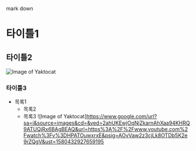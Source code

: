 mark down

# 타이틀1
## 타이틀2
![Image of Yaktocat](https://octodex.github.com/images/yaktocat.png)

### 타이틀3
* 목록1
  * 목록2
  * 목록3
![Image of Yaktocat]https://www.google.com/url?sa=i&source=images&cd=&ved=2ahUKEwjOqNjZkarnAhXaa94KHRQ9ATUQjRx6BAgBEAQ&url=https%3A%2F%2Fwww.youtube.com%2Fwatch%3Fv%3DHPATOuwxrxE&psig=AOvVaw2z3cjLk8OTDb5K2e9rZQgV&ust=1580432927659195
